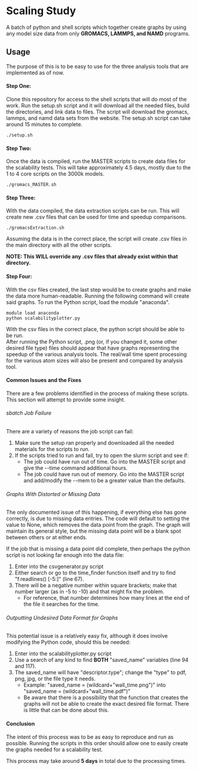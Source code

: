 # Scaling Study

A batch of python and shell scripts which together create graphs by using any model size data from only **GROMACS, LAMMPS, and NAMD** programs.

## Usage

The purpose of this is to be easy to use for the three analysis tools that are implemented as of now. 

#### Step One:

Clone this repository for access to the shell scripts that will do most of the work.
Run the setup.sh script and it will download all the needed files, build the directories, and link data to files.
The script will download the gromacs, lammps, and namd data sets from the website. The setup.sh script can take around 15 minutes to complete.

```
./setup.sh
```

#### Step Two:

Once the data is compiled, run the MASTER scripts to create data files for the scalability tests.
This will take approximately 4.5 days, mostly due to the 1 to 4 core scripts on the 3000k models.

```
./gromacs_MASTER.sh
```

#### Step Three: 

With the data compiled, the data extraction scripts can be run. 
This will create new .csv files that can be used for time and speedup comparisons.

```
./gromacsExtraction.sh 
```

Assuming the data is in the correct place, the script will create .csv files in the main directory with all the other scripts.

**NOTE: This WILL override any .csv files that already exist within that directory.** 

#### Step Four:

With the csv files created, the last step would be to create graphs and make the data more human-readable.
Running the following command will create said graphs.
To run the Python script, load the module "anaconda".

```
module load anaconda
python scalabilityplotter.py
```

With the csv files in the correct place, the python script should be able to be run.  
After running the Python script, .png (or, if you changed it, some other desired file type) files should appear that have graphs representing the speedup of the various analysis tools. 
The real/wall time spent processing for the various atom sizes will also be present and compared by analysis tool. 

#### Common Issues and the Fixes

There are a few problems identified in the process of making these scripts.
This section will attempt to provide some insight.

###### sbatch Job Failure

There are a variety of reasons the job script can fail:

1. Make sure the setup ran properly and downloaded all the needed materials for the scripts to run.
2. If the scripts tried to run and fail, try to open the slurm script and see if:
   - The job could have run out of time. Go into the MASTER script and give the --time command additional hours. 
   - The job could have run out of memory. Go into the MASTER script and add/modify the --mem to be a greater value than the defaults.

###### Graphs With Distorted or Missing Data

The only documented issue of this happening, if everything else has gone correctly, is due to missing data entries.
The code will default to setting the value to None, which removes the data point from the graph. 
The graph will maintain its general style, but the missing data point will be a blank spot between others or at either ends.

If the job that is missing a data point did complete, then perhaps the python script is not looking far enough into the data file:
1. Enter into the csvgenerator.py script
2. Either search or go to the time_finder function itself and try to find "f.readlines() [-5:]" (line 67).
3. There will be a negative number within square brackets; make that number larger (as in -5 to -10) and that might fix the problem.
   - For reference, that number determines how many lines at the end of the file it searches for the time.

###### Outputting Undesired Data Format for Graphs

This potential issue is a relatively easy fix, although it does involve modifying the Python code, should this be needed:
1. Enter into the scalabilityplotter.py script
2. Use a search of any kind to find **BOTH** "saved_name" variables (line 94 and 117).
3. The saved_name will have "descriptor.type"; change the "type" to pdf, png, jpg, or the file type it needs.
   - Example: "saved_name = (wildcard+"wall_time.png")" into "saved_name = (wildcard+"wall_time.pdf")"
   - Be aware that there is a possibility that the function that creates the graphs will not be able to create the exact desired file format. There is little that can be done about this. 

#### Conclusion

The intent of this process was to be as easy to reproduce and run as possible.
Running the scripts in this order should allow one to easily create the graphs needed for a scalability test.

This process may take around **5 days** in total due to the processing times. 

